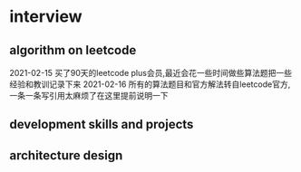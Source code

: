 # interview
## algorithm on leetcode
2021-02-15 买了90天的leetcode plus会员,最近会花一些时间做些算法题把一些经验和教训记录下来
2021-02-16 所有的算法题目和官方解法转自leetcode官方,一条一条写引用太麻烦了在这里提前说明一下
## development skills and projects

## architecture design
